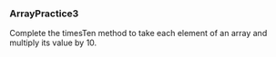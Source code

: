 ### ArrayPractice3

Complete the timesTen method to take each element of an array and multiply its value by 10.
